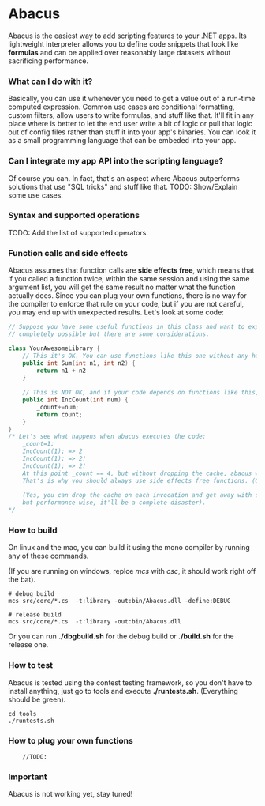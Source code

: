# Abacus
Abacus is the easiest way to add scripting features to your .NET apps. Its 
lightweight interpreter allows you to define code snippets that look like 
__formulas__ and can be applied over reasonably large datasets
 without sacrificing performance. 

### What can I do with it?
Basically, you can use it whenever you need to get a value out of a run-time computed expression. Common use cases
 are conditional formatting, custom filters, allow users to write formulas, and stuff like that. It'll fit in any place
 where is better to let the end user write a bit of logic or pull that logic out of config 
files rather than stuff it into your app's binaries. 
You can look it as a small programming language that can be embeded into your app.

### Can I integrate my app API into the scripting language?
Of course you can. In fact, that's an aspect where Abacus outperforms solutions
that use "SQL tricks" and stuff like that.
TODO: Show/Explain some use cases.

### Syntax and supported operations
TODO: Add the list of supported operators.


### Function calls and side effects
Abacus assumes that function calls are **side effects free**, which means that if
you called a function twice, within the same session and using the same argument list, you will get the same result no matter what the function actually does. 
Since you can plug your own functions, there is no way for the compiler to enforce that rule 
on your code, but if you are not careful, you may end up with unexpected results. Let's look at some code:

``` cpp
// Suppose you have some useful functions in this class and want to expose them to abacus. That's 
// completely possible but there are some considerations.

class YourAwesomeLibrary {
	// This it's OK. You can use functions like this one without any hassle.
	public int Sum(int n1, int n2) {
		return n1 + n2
	}
	
	// This is NOT OK, and if your code depends on functions like this, you'll be up for surprises.
	public int IncCount(int num) {
		_count+=num;
		return count;
	}
}
/* Let's see what happens when abacus executes the code:
	_count=1;
	IncCount(1); => 2
	IncCount(1); => 2!
	IncCount(1); => 2!
	At this point _count == 4, but without dropping the cache, abacus will always return 2!.
	That's is why you should always use side effects free functions. (Or pure functions if you will).
	
	(Yes, you can drop the cache on each invocation and get away with state mutations, 
	but performance wise, it'll be a complete disaster).
*/

```


### How to build
On linux and the mac, you can build it using the mono compiler by running any of these commands.

(If you are running on windows, replce *mcs* with *csc*, it should work right off the bat).
```
# debug build
mcs src/core/*.cs  -t:library -out:bin/Abacus.dll -define:DEBUG

# release build
mcs src/core/*.cs  -t:library -out:bin/Abacus.dll
```

Or you can run **./dbgbuild.sh** for the debug build or **./build.sh** for the release one. 


### How to test
Abacus is tested using the contest testing framework, so you don't have to install anything, just
go to tools and execute **./runtests.sh**. (Everything should be green).
```
cd tools
./runtests.sh
```

### How to plug your own functions
```
	//TODO:
```


### Important
Abacus is not working yet, stay tuned!
